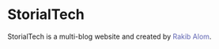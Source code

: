 # StorialTech
 StorialTech is a multi-blog website and created by <span style="color:6166B3;">Rakib Alom</span>.

